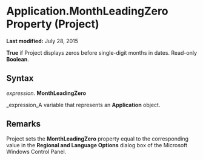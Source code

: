 
# Application.MonthLeadingZero Property (Project)

 **Last modified:** July 28, 2015

 **True** if Project displays zeros before single-digit months in dates. Read-only **Boolean**.

## Syntax

 _expression_. **MonthLeadingZero**

 _expression_A variable that represents an  **Application** object.


## Remarks

Project sets the  **MonthLeadingZero** property equal to the corresponding value in the **Regional and Language Options** dialog box of the Microsoft Windows Control Panel.


